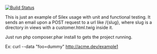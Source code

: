 [![Build Status](https://travis-ci.org/stewe/silex-example.png?branch=master)](https://travis-ci.org/stewe/silex-example)

This is just an example of Silex usage with unit and functional testing.
It sends an email upon a POST request to a url like /{slug}, where slug
is a directory in views with a customer.html.twig inside it.

Just run php composer.phar install to gets the project running.

Ex:
curl --data "foo=dummy" http://acme.dev/example1